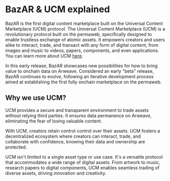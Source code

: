 # BazAR & UCM explained

BazAR is the first digital content marketplace built on the Universal Content Marketplace (UCM) protocol. The Universal Content Marketplace (UCM) is a revolutionary protocol built on the permaweb, specifically designed to enable trustless exchange of atomic assets. It empowers creators and users alike to interact, trade, and transact with any form of digital content, from images and music to videos, papers, components, and even applications. You can learn more about UCM [here](https://ucm-wiki.g8way.io/#/en/Introducing-the-Universal-Content-Marketplace-protocol-UCM).

In this early release, BazAR showcases new possibilities for how to bring value to onchain data on Arweave. Considered an early "beta" release, BazAR continues to evolve, following an iterative development process aimed at establishing the first fully onchain marketplace on the permaweb.

## Why we use UCM?
UCM provides a secure and transparent environment to trade assets without relying third parties. It ensures data permanence on Arweave, eliminating the fear of losing valuable content.

With UCM, creators retain control control over their assets. UCM fosters a decentralized ecosystem where creators can interact, trade, and collaborate with confidence, knowing their data and ownership are protected.

UCM isn't limited to a single asset type or use case. It's a versatile protocol that accommodates a wide range of digital assets. From artwork to music, research papers to digital components, UCM enables seamless trading of diverse assets, driving innovation and creativity.